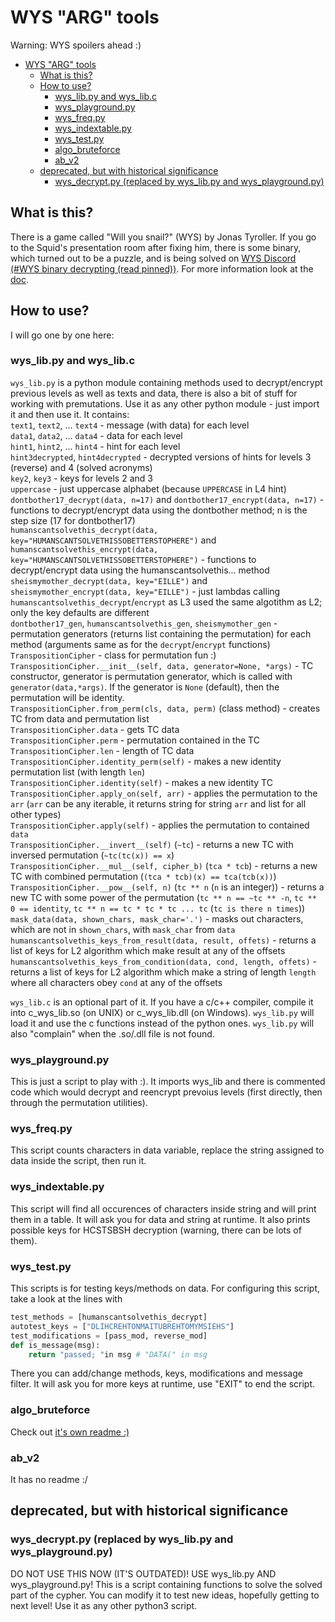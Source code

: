# WYS "ARG" tools

Warning: WYS spoilers ahead :)

- [WYS "ARG" tools](#wys-arg-tools)
	- [What is this?](#what-is-this)
	- [How to use?](#how-to-use)
		- [wys_lib.py and wys_lib.c](#wys_libpy-and-wys_libc)
		- [wys_playground.py](#wys_playgroundpy)
		- [wys_freq.py](#wys_freqpy)
		- [wys_indextable.py](#wys_indextablepy)
		- [wys_test.py](#wys_testpy)
		- [algo_bruteforce](#algo_bruteforce)
		- [ab_v2](#ab_v2)
	- [deprecated, but with historical significance](#deprecated-but-with-historical-significance)
		- [wys_decrypt.py (replaced by wys_lib.py and wys_playground.py)](#wys_decryptpy-replaced-by-wys_libpy-and-wys_playgroundpy)

## What is this?

There is a game called "Will you snail?" (WYS) by Jonas Tyroller. If you go to the Squid's presentation room after fixing him, there is some binary, which turned out to be a puzzle, and is being solved on [WYS Discord (\#WYS binary decrypting (read pinned))](https://discord.gg/6Kk2FUHmgf). For more information look at the [doc](https://docs.google.com/document/d/1e_nOhSkTh9cchh8n5yDadvf-pnoi8CBZnHwZE0dsbcI/edit#).

## How to use?

I will go one by one here:

### wys_lib.py and wys_lib.c

`wys_lib.py` is a python module containing methods used to decrypt/encrypt previous levels as well as texts and data, there is also a bit of stuff for working with premutations.
Use it as any other python module - just import it and then use it. It contains:  
`text1`, `text2`, ... `text4` - message (with data) for each level  
`data1`, `data2`, ... `data4` - data for each level  
`hint1`, `hint2`, ... `hint4` - hint for each level  
`hint3decrypted`, `hint4decrypted` - decrypted versions of hints for levels 3 (reverse) and 4 (solved acronyms)  
`key2`, `key3` - keys for levels 2 and 3  
`uppercase` - just uppercase alphabet (because `UPPERCASE` in L4 hint)  
`dontbother17_decrypt(data, n=17)` and `dontbother17_encrypt(data, n=17)` - functions to decrypt/encrypt data using the dontbother method; n is the step size (17 for dontbother17)  
`humanscantsolvethis_decrypt(data, key="HUMANSCANTSOLVETHISSOBETTERSTOPHERE")` and `humanscantsolvethis_encrypt(data, key="HUMANSCANTSOLVETHISSOBETTERSTOPHERE")` - functions to decrypt/encrypt data using the humanscantsolvethis... method  
`sheismymother_decrypt(data, key="EILLE")` and `sheismymother_encrypt(data, key="EILLE")` - just lambdas calling `humanscantsolvethis_decrypt`/`encrypt` as L3 used the same algotithm as L2; only the key defaults are different  
`dontbother17_gen`, `humanscantsolvethis_gen`, `sheismymother_gen` - permutation generators (returns list containing the permutation) for each method (arguments same as for the `decrypt`/`encrypt` functions)  
`TranspositionCipher` - class for permutation fun :)  
`TranspositionCipher.__init__(self, data, generator=None, *args)` - TC constructor, generator is permutation generator, which is called with `generator(data,*args)`. If the generator is `None` (default), then the permutation will be identity.  
`TranspositionCipher.from_perm(cls, data, perm)` (class method) - creates TC from data and permutation list  
`TranspositionCipher.data` - gets TC data  
`TranspositionCipher.perm` - permutation contained in the TC  
`TranspositionCipher.len` - length of TC data  
`TranspositionCipher.identity_perm(self)` - makes a new identity permutation list (with length `len`)  
`TranspositionCipher.identity(self)` - makes a new identity TC  
`TranspositionCipher.apply_on(self, arr)` - applies the permutation to the `arr` (`arr` can be any iterable, it returns string for string `arr` and list for all other types)  
`TranspositionCipher.apply(self)` - applies the permutation to contained `data`  
`TranspositionCipher.__invert__(self)` (`~tc`) - returns a new TC with inversed permutation (`~tc(tc(x)) == x`)  
`TranspositionCipher.__mul__(self, cipher_b)` (`tca * tcb`) - returns a new TC with combined permutation (`(tca * tcb)(x) == tca(tcb(x))`)  
`TranspositionCipher.__pow__(self, n)` (`tc ** n` (`n` is an integer)) - returns a new TC with some power of the permutation (`tc ** n == ~tc ** -n`, `tc ** 0 == identity`, `tc ** n == tc * tc * tc ... tc` (`tc is there n times`))  
`mask_data(data, shown_chars, mask_char='.')` - masks out characters, which are not in `shown_chars`, with `mask_char` from `data`  
`humanscantsolvethis_keys_from_result(data, result, offets)` - returns a list of keys for L2 algorithm which make result at any of the offsets  
`humanscantsolvethis_keys_from_condition(data, cond, length, offets)` - returns a list of keys for L2 algorithm which make a string of length `length` where all characters obey `cond` at any of the offsets

`wys_lib.c` is an optional part of it. If you have a c/c++ compiler, compile it into c_wys_lib.so (on UNIX) or c_wys_lib.dll (on Windows). `wys_lib.py` will load it and use the c functions instead of the python ones. `wys_lib.py` will also "complain" when the .so/.dll file is not found.

### wys_playground.py

This is just a script to play with :). It imports wys_lib and there is commented code which would decrypt and reencrypt prevoius levels (first directly, then through the permutation utilities).

### wys_freq.py

This script counts characters in data variable, replace the string assigned to data inside the script, then run it.

### wys_indextable.py

This script will find all occurences of characters inside string and will print them in a table. It will ask you for data and string at runtime.
It also prints possible keys for HCSTSBSH decryption (warning, there can be lots of them).

### wys_test.py

This scripts is for testing keys/methods on data. For configuring this script, take a look at the lines with

```python
test_methods = [humanscantsolvethis_decrypt]
autotest_keys = ["DLIHCREHTONMAITUBREHTOMYMSIEHS"]
test_modifications = [pass_mod, reverse_mod]
def is_message(msg):
	return "passed; "in msg # "DATA(" in msg
```

There you can add/change methods, keys, modifications and message filter. It will ask you for more keys at runtime, use "EXIT" to end the script.

### algo_bruteforce

Check out [it's own readme :)](algo_bruteforce/README.md)

### ab_v2

It has no readme :/

## deprecated, but with historical significance

### wys_decrypt.py (replaced by wys_lib.py and wys_playground.py)

DO NOT USE THIS NOW (IT'S OUTDATED)! USE wys_lib.py AND wys_playground.py!
This is a script containing functions to solve the solved part of the cypher. You can modify it to test new ideas, hopefully getting to next level! Use it as any other python3 script.
